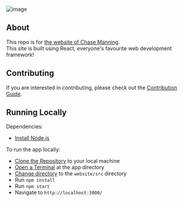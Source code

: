 ![image](https://user-images.githubusercontent.com/53957795/96547285-544e0f00-1308-11eb-91c8-ac2d084484c2.png)

## About

This repo is for [the website of Chase Manning](https://chasemanning.co.nz).  
This site is built using React, everyone's favourite web development framework!

## Contributing

If you are interested in contributing, please check out the [Contribution Guide](https://github.com/chase-manning/Personal-Website/blob/master/.github/CONTRIBUTING.md).

## Running Locally

Dependencies:

- [Install Node.js](https://nodejs.org/en/download/)

To run the app locally:

- [Clone the Repository](https://www.google.com/search?q=how+to+clone+a+repository+from+github) to your local machine
- [Open a Terminal](https://www.google.com/search?q=how+to+open+a+terminal+in+a+directory&oq=how+to+open+a+terminal+in+a+directory) at the app directory
- [Change directory](https://www.google.com/search?q=how+to+cd+to+a+directory&oq=how+to+cd+to+a+directory) to the `website/src` directory
- Run `npm install`
- Run `npm start`
- Navigate to `http://localhost:3000/`
